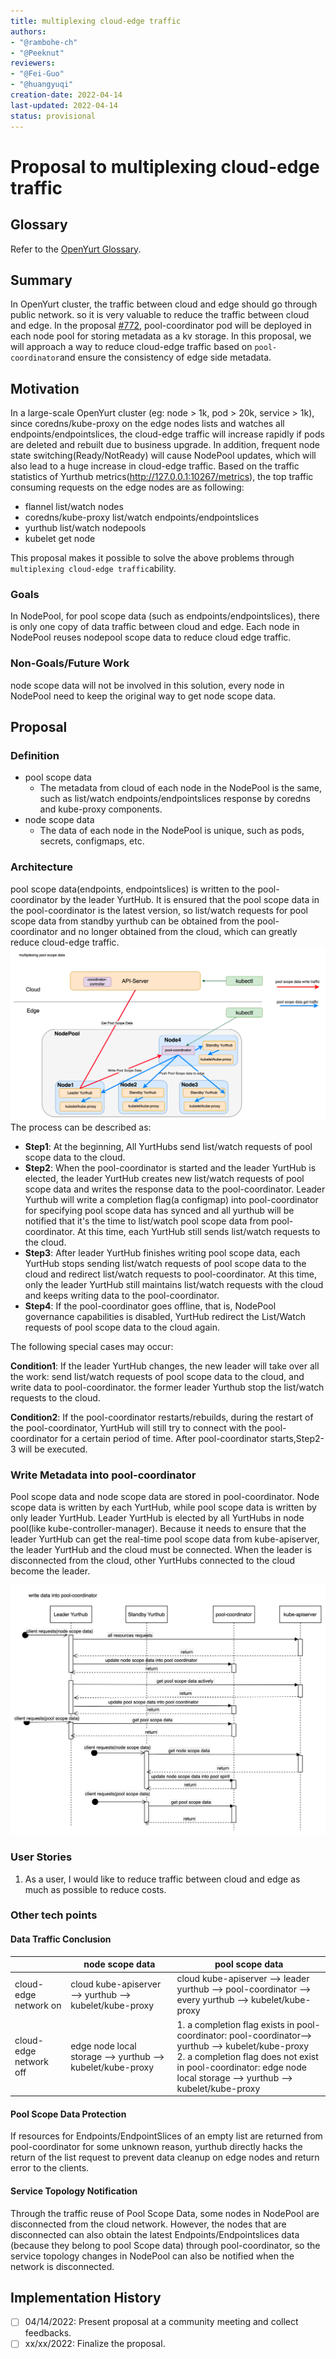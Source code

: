 ```yaml
---
title: multiplexing cloud-edge traffic
authors:
- "@rambohe-ch"
- "@Peeknut"
reviewers:
- "@Fei-Guo"
- "@huangyuqi"
creation-date: 2022-04-14
last-updated: 2022-04-14
status: provisional
---
```


# Proposal to multiplexing cloud-edge traffic

## Glossary
Refer to the [OpenYurt Glossary](https://github.com/openyurtio/openyurt/blob/master/docs/proposals/00_openyurt-glossary.md).

## Summary
In OpenYurt cluster, the traffic between cloud and edge should go through public network. so it is very valuable to reduce the traffic between cloud and edge. In the proposal [#772]([https://github.com/openyurtio/openyurt/pull/772](https://github.com/openyurtio/openyurt/pull/772)), pool-coordinator pod will be deployed in each node pool for storing metadata as a kv storage. In this proposal, we will approach a way to reduce cloud-edge traffic based on `pool-coordinator`and ensure the consistency of edge side metadata.

## Motivation
In a large-scale OpenYurt cluster (eg: node > 1k, pod > 20k, service > 1k), since  coredns/kube-proxy on the edge nodes lists and watches all endpoints/endpointslices, the cloud-edge traffic will increase rapidly if pods are deleted and rebuilt due to business upgrade.  In addition, frequent node state switching(Ready/NotReady) will cause NodePool updates, which will also lead to a huge increase in cloud-edge traffic.
Based on the traffic statistics of Yurthub metrics(http://127.0.0.1:10267/metrics), the top traffic consuming requests on the edge nodes are as following:
- flannel list/watch nodes
- coredns/kube-proxy list/watch endpoints/endpointslices
- yurthub list/watch nodepools
- kubelet get node

This proposal makes it possible to solve the above problems through `multiplexing cloud-edge traffic`ability.

### Goals
In NodePool, for pool scope data (such as endpoints/endpointslices), there is only one copy of data traffic between cloud and edge. Each node in NodePool reuses nodepool scope data to reduce cloud edge traffic.

### Non-Goals/Future Work
node scope data will not be involved in this solution, every node in NodePool need to keep the original way to get node scope data.

## Proposal
### Definition

- pool scope data
  - The metadata from cloud of each node in the NodePool is the same, such as list/watch endpoints/endpointslices response by coredns and kube-proxy components.
- node scope data
  - The data of each node in the NodePool is unique, such as pods, secrets, configmaps, etc.

### Architecture
pool scope data(endpoints, endpointslices) is written to the pool-coordinator by the leader YurtHub.
It is ensured that the pool scope data in the pool-coordinator is the latest version, so list/watch requests for pool scope data from standby yurthub can be obtained from the pool-coordinator and no longer obtained from the cloud, which can greatly reduce cloud-edge traffic.
![img.png](../img/multiplexing-traffic/img1.png)
The process can be described as:

- **Step1**: At the beginning, All YurtHubs send list/watch requests of pool scope data to the cloud.
- **Step2**: When the pool-coordinator is started and the leader YurtHub is elected, the leader YurtHub creates new list/watch requests of pool scope data and writes the response data to the pool-coordinator. Leader Yurthub will write a completion flag(a configmap) into pool-coordinator for specifying pool scope data has synced and all yurthub will be notified that it's the time to list/watch pool scope data from pool-coordinator. At this time, each YurtHub still sends list/watch requests to the cloud.
- **Step3**: After leader YurtHub finishes writing pool scope data, each YurtHub stops sending list/watch requests of pool scope data to the cloud and redirect list/watch requests to pool-coordinator. At this time, only the leader YurtHub still maintains list/watch requests with the cloud and keeps writing data to the pool-coordinator.
- **Step4**: If the pool-coordinator goes offline, that is, NodePool governance capabilities is disabled, YurtHub redirect the List/Watch requests of pool scope data to the cloud again.

The following special cases may occur:

**Condition1**: If the leader YurtHub changes, the new leader will take over all the work: send list/watch requests of pool scope data to the cloud, and write data to pool-coordinator. the former leader Yurthub stop the list/watch requests to the cloud.

**Condition2**: If the pool-coordinator restarts/rebuilds, during the restart of the pool-coordinator, YurtHub will still try to connect with the pool-coordinator for a certain period of time. After pool-coordinator starts,Step2-3 will be executed.

### Write Metadata into pool-coordinator
Pool scope data and node scope data are stored in pool-coordinator. Node scope data is written by each YurtHub, while pool scope data is written by only leader YurtHub.
Leader YurtHub is elected by all YurtHubs in node pool(like kube-controller-manager). Because it needs to ensure that the leader YurtHub can get the real-time pool scope data from kube-apiserver, the leader YurtHub and the cloud must be connected. When the leader is disconnected from the cloud, other YurtHubs connected to the cloud become the leader.

![img.png](../img/multiplexing-traffic/img2.png)

### User Stories

1. As a user, I would like to reduce traffic between cloud and edge as much as possible to reduce costs.

### Other tech points
#### Data Traffic Conclusion
|  | node scope data | pool scope data |
| --- | --- | --- |
| cloud-edge network on | cloud kube-apiserver --> yurthub --> kubelet/kube-proxy | cloud kube-apiserver --> leader yurthub --> pool-coordinator --> every yurthub --> kubelet/kube-proxy |
| cloud-edge network off | edge node local storage --> yurthub --> kubelet/kube-proxy | 1. a completion flag exists in pool-coordinator:  pool-coordinator--> yurthub --> kubelet/kube-proxy <br/>2. a completion flag does not exist in pool-coordinator: edge node local storage --> yurthub --> kubelet/kube-proxy |

#### Pool Scope Data Protection
If resources for Endpoints/EndpointSlices of an empty list are returned from pool-coordinator for some unknown reason, yurthub directly hacks the return of the list request to prevent data cleanup on edge nodes and return error to the clients.

#### Service Topology Notification
Through the traffic reuse of Pool Scope Data, some nodes in NodePool are disconnected from the cloud network. However, the nodes that are disconnected can also obtain the latest Endpoints/Endpointslices data (because they belong to pool Scope data) through pool-coordinator, so the service topology changes in NodePool can also be notified when the network is disconnected.

## Implementation History
- [ ] 04/14/2022: Present proposal at a community meeting and collect feedbacks.
- [ ] xx/xx/2022: Finalize the proposal.